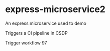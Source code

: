# express-microservice2
An express microservice used to demo

Triggers a CI pipeline in CSDP

Trigger workflow 97

